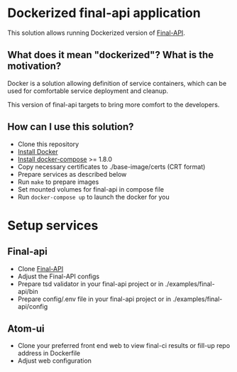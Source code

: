 # Dockerized final-api application

This solution allows running Dockerized version of [Final-API](https://github.com/AVGTechnologies/final-api).

## What does it mean "dockerized"? What is the motivation?
Docker is a solution allowing definition of service containers, which can
be used for comfortable service deployment and cleanup.

This version of final-api targets to bring more comfort to the
developers.

## How can I use this solution?
* Clone this repository
* [Install Docker](https://docs.docker.com/engine/installation/linux/)
* [Install docker-compose](https://docs.docker.com/compose/install/) >= 1.8.0
* Copy necessary certificates to ./base-image/certs (CRT format)
* Prepare services as described below
* Run `make` to prepare images
* Set mounted volumes for final-api in compose file
* Run `docker-compose up` to launch the docker for you

# Setup services

## Final-api
* Clone [Final-API](https://github.com/AVGTechnologies/final-api)
* Adjust the Final-API configs
* Prepare tsd validator in your final-api project or in ./examples/final-api/bin
* Prepare config/.env file in your final-api project or in ./examples/final-api/config

## Atom-ui
* Clone your preferred front end web to view final-ci results or fill-up repo address in Dockerfile
* Adjust web configuration
